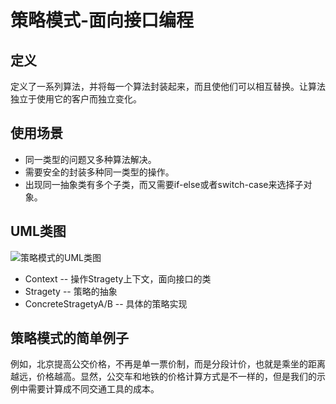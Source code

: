 # 策略模式-面向接口编程
## 定义
定义了一系列算法，并将每一个算法封装起来，而且使他们可以相互替换。让算法独立于使用它的客户而独立变化。
## 使用场景
* 同一类型的问题又多种算法解决。
* 需要安全的封装多种同一类型的操作。
* 出现同一抽象类有多个子类，而又需要if-else或者switch-case来选择子对象。
## UML类图
![策略模式的UML类图](http://img.blog.csdn.net/20170327221112596?watermark/2/text/aHR0cDovL2Jsb2cuY3Nkbi5uZXQvSm9raTIzMw==/font/5a6L5L2T/fontsize/400/fill/I0JBQkFCMA==/dissolve/70/gravity/SouthEast)

* Context -- 操作Stragety上下文，面向接口的类
* Stragety -- 策略的抽象
* ConcreteStragetyA/B -- 具体的策略实现
## 策略模式的简单例子
例如，北京提高公交价格，不再是单一票价制，而是分段计价，也就是乘坐的距离越远，价格越高。显然，公交车和地铁的价格计算方式是不一样的，但是我们的示例中需要计算成不同交通工具的成本。
